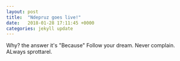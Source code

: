 ```yaml
---
layout: post
title:  "Ndepruz goes live!"
date:   2018-01-28 17:11:45 +0000
categories: jekyll update
---
```

Why? the answer it's "Because" 
Follow your dream. 
Never complain. 
ALways sprottarel. 
